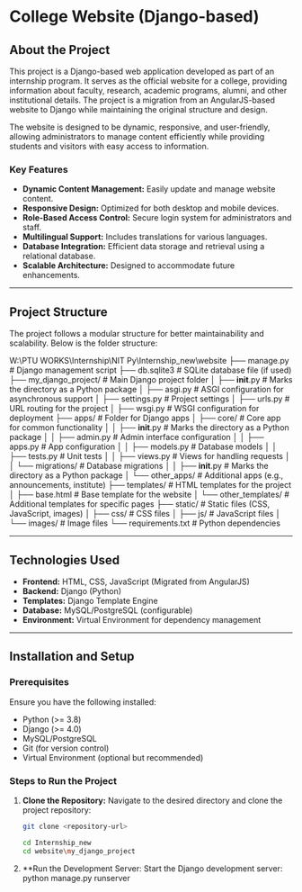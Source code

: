 # College Website (Django-based)

## About the Project
This project is a Django-based web application developed as part of an internship program. It serves as the official website for a college, providing information about faculty, research, academic programs, alumni, and other institutional details. The project is a migration from an AngularJS-based website to Django while maintaining the original structure and design.

The website is designed to be dynamic, responsive, and user-friendly, allowing administrators to manage content efficiently while providing students and visitors with easy access to information.

### Key Features
- **Dynamic Content Management:** Easily update and manage website content.
- **Responsive Design:** Optimized for both desktop and mobile devices.
- **Role-Based Access Control:** Secure login system for administrators and staff.
- **Multilingual Support:** Includes translations for various languages.
- **Database Integration:** Efficient data storage and retrieval using a relational database.
- **Scalable Architecture:** Designed to accommodate future enhancements.

---

## Project Structure
The project follows a modular structure for better maintainability and scalability. Below is the folder structure:


W:\PTU WORKS\Internship\NIT Py\Internship_new\website
├── manage.py                 # Django management script
├── db.sqlite3                # SQLite database file (if used)
├── my_django_project/        # Main Django project folder
│   ├── __init__.py           # Marks the directory as a Python package
│   ├── asgi.py               # ASGI configuration for asynchronous support
│   ├── settings.py           # Project settings
│   ├── urls.py               # URL routing for the project
│   ├── wsgi.py               # WSGI configuration for deployment
├── apps/                     # Folder for Django apps
│   ├── core/                 # Core app for common functionality
│   │   ├── __init__.py       # Marks the directory as a Python package
│   │   ├── admin.py          # Admin interface configuration
│   │   ├── apps.py           # App configuration
│   │   ├── models.py         # Database models
│   │   ├── tests.py          # Unit tests
│   │   ├── views.py          # Views for handling requests
│   │   └── migrations/       # Database migrations
│   │       ├── __init__.py   # Marks the directory as a Python package
│   └── other_apps/           # Additional apps (e.g., announcements, institute)
├── templates/                # HTML templates for the project
│   ├── base.html             # Base template for the website
│   └── other_templates/      # Additional templates for specific pages
├── static/                   # Static files (CSS, JavaScript, images)
│   ├── css/                  # CSS files
│   ├── js/                   # JavaScript files
│   └── images/               # Image files
└── requirements.txt          # Python dependencies



---

## Technologies Used
- **Frontend:** HTML, CSS, JavaScript (Migrated from AngularJS)
- **Backend:** Django (Python)
- **Templates:** Django Template Engine
- **Database:** MySQL/PostgreSQL (configurable)
- **Environment:** Virtual Environment for dependency management

---

## Installation and Setup

### Prerequisites
Ensure you have the following installed:
- Python (>= 3.8)
- Django (>= 4.0)
- MySQL/PostgreSQL
- Git (for version control)
- Virtual Environment (optional but recommended)

### Steps to Run the Project
1. **Clone the Repository:**
   Navigate to the desired directory and clone the project repository:
   ```bash
   git clone <repository-url>

   cd Internship_new
   cd website\my_django_project


2. **Run the Development Server: Start the Django development server:
    python manage.py runserver